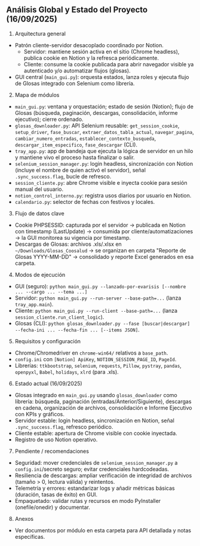## Análisis Global y Estado del Proyecto (16/09/2025)

1) Arquitectura general

- Patrón cliente-servidor desacoplado coordinado por Notion.
  - Servidor: mantiene sesión activa en el sitio (Chrome headless), publica cookie en Notion y la refresca periódicamente.
  - Cliente: consume la cookie publicada para abrir navegador visible ya autenticado y/o automatizar flujos (glosas).
- GUI central (`main_gui.py`): orquesta estados, lanza roles y ejecuta flujo de Glosas integrado con Selenium como librería.

2) Mapa de módulos

- `main_gui.py`: ventana y orquestación; estado de sesión (Notion); flujo de Glosas (búsqueda, paginación, descargas, consolidación, informe ejecutivo); cierre ordenado.
- `glosas_downloader.py`: API Selenium reusable: `get_session_cookie`, `setup_driver`, `fase_buscar`, `extraer_datos_tabla_actual`, `navegar_pagina`, `cambiar_numero_entradas`, `establecer_contexto_busqueda`, `descargar_item_especifico`, `fase_descargar` (CLI).
- `tray_app.py`: app de bandeja que ejecuta la lógica de servidor en un hilo y mantiene vivo el proceso hasta finalizar o salir.
- `selenium_session_manager.py`: login headless, sincronización con Notion (incluye el nombre de quien activó el servidor), señal `.sync_success.flag`, bucle de refresco.
- `session_cliente.py`: abre Chrome visible e inyecta cookie para sesión manual del usuario.
- `notion_control_interno.py`: registra usos diarios por usuario en Notion.
- `calendario.py`: selector de fechas con festivos y locales.

3) Flujo de datos clave

- Cookie PHPSESSID: capturada por el servidor → publicada en Notion con timestamp (LastUpdate) → consumida por cliente/automatizaciones → la GUI monitorea su vigencia por timestamp.
- Descargas de Glosas: archivos .xls/.xlsx en `~/Downloads/Glosas_Coosalud` → se organizan en carpeta "Reporte de Glosas YYYY-MM-DD" → consolidado y reporte Excel generados en esa carpeta.

4) Modos de ejecución

- GUI (seguro): `python main_gui.py --lanzado-por-evarisis [--nombre ... --cargo ... --tema ...]`
- Servidor: `python main_gui.py --run-server --base-path=...` (lanza `tray_app.main`).
- Cliente: `python main_gui.py --run-client --base-path=...` (lanza `session_cliente.run_client_logic`).
- Glosas (CLI): `python glosas_downloader.py --fase [buscar|descargar] --fecha-ini ... --fecha-fin ... [--items JSON]`.

5) Requisitos y configuración

- Chrome/Chromedriver en `chrome-win64/` relativos a `base_path`.
- `config.ini` con `[Notion] ApiKey`, `NOTION_SESSION_PAGE_ID`, `PageId`.
- Librerías: `ttkbootstrap`, `selenium`, `requests`, `Pillow`, `pystray`, `pandas`, `openpyxl`, `Babel`, `holidays`, `xlrd` (para .xls).

6) Estado actual (16/09/2025)

- Glosas integrado en `main_gui.py` usando `glosas_downloader` como librería: búsqueda, paginación (entradas/Anterior/Siguiente), descargas en cadena, organización de archivos, consolidación e Informe Ejecutivo con KPIs y gráficos.
- Servidor estable: login headless, sincronización en Notion, señal `.sync_success.flag`, refresco periódico.
- Cliente estable: apertura de Chrome visible con cookie inyectada.
- Registro de uso Notion operativo.

7) Pendiente / recomendaciones

- Seguridad: mover credenciales de `selenium_session_manager.py` a `config.ini`/secreto seguro; evitar credenciales hardcodeadas.
- Resiliencia de descargas: ampliar verificación de integridad de archivos (tamaño > 0, lectura válida) y reintentos.
- Telemetría y errores: estandarizar logs y añadir métricas básicas (duración, tasas de éxito) en GUI.
- Empaquetado: validar rutas y recursos en modo PyInstaller (onefile/onedir) y documentar.

8) Anexos

- Ver documentos por módulo en esta carpeta para API detallada y notas específicas.

